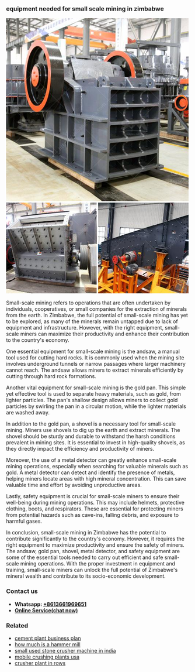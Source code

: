 <h3>equipment needed for small scale mining in zimbabwe</h3><img src='1708332798.jpg' alt=''><p>Small-scale mining refers to operations that are often undertaken by individuals, cooperatives, or small companies for the extraction of minerals from the earth. In Zimbabwe, the full potential of small-scale mining has yet to be explored, as many of the minerals remain untapped due to lack of equipment and infrastructure. However, with the right equipment, small-scale miners can maximize their productivity and enhance their contribution to the country's economy.</p><p>One essential equipment for small-scale mining is the andsaw, a manual tool used for cutting hard rocks. It is commonly used when the mining site involves underground tunnels or narrow passages where larger machinery cannot reach. The andsaw allows miners to extract minerals efficiently by cutting through hard rock formations.</p><p>Another vital equipment for small-scale mining is the gold pan. This simple yet effective tool is used to separate heavy materials, such as gold, from lighter particles. The pan's shallow design allows miners to collect gold particles by swirling the pan in a circular motion, while the lighter materials are washed away.</p><p>In addition to the gold pan, a shovel is a necessary tool for small-scale mining. Miners use shovels to dig up the earth and extract minerals. The shovel should be sturdy and durable to withstand the harsh conditions prevalent in mining sites. It is essential to invest in high-quality shovels, as they directly impact the efficiency and productivity of miners.</p><p>Moreover, the use of a metal detector can greatly enhance small-scale mining operations, especially when searching for valuable minerals such as gold. A metal detector can detect and identify the presence of metals, helping miners locate areas with high mineral concentration. This can save valuable time and effort by avoiding unproductive areas.</p><p>Lastly, safety equipment is crucial for small-scale miners to ensure their well-being during mining operations. This may include helmets, protective clothing, boots, and respirators. These are essential for protecting miners from potential hazards such as cave-ins, falling debris, and exposure to harmful gases.</p><p>In conclusion, small-scale mining in Zimbabwe has the potential to contribute significantly to the country's economy. However, it requires the right equipment to maximize productivity and ensure the safety of miners. The andsaw, gold pan, shovel, metal detector, and safety equipment are some of the essential tools needed to carry out efficient and safe small-scale mining operations. With the proper investment in equipment and training, small-scale miners can unlock the full potential of Zimbabwe's mineral wealth and contribute to its socio-economic development.</p><h3>Contact us</h3><ul><li><strong>Whatsapp:&nbsp;<a href="https://wa.me/8613661969651">+8613661969651</a></strong></li><li><a href="https://swt.shibang-china.com/?git&amp;zhl&amp;equipment needed for small scale mining in zimbabwe"><strong>Online Service(chat now)</strong></a></li></ul><h3>Related</h3><ul><li><a href='cement plant business plan.md'>cement plant business plan</a></li><li><a href='how much is a hammer mill.md'>how much is a hammer mill</a></li><li><a href='small used stone crusher machine in india.md'>small used stone crusher machine in india</a></li><li><a href='mobile crushing plants usa.md'>mobile crushing plants usa</a></li><li><a href='crusher plant in rows.md'>crusher plant in rows</a></li></ul>
